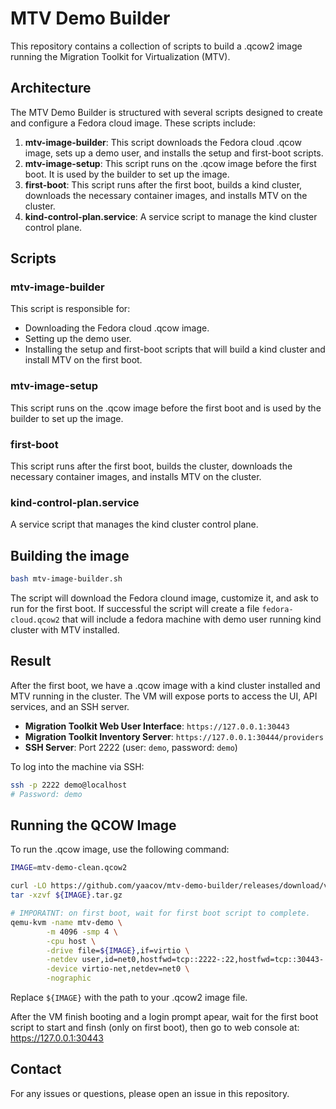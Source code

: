 # MTV Demo Builder

This repository contains a collection of scripts to build a .qcow2 image running the Migration Toolkit for Virtualization (MTV).

## Architecture

The MTV Demo Builder is structured with several scripts designed to create and configure a Fedora cloud image. These scripts include:

1. **mtv-image-builder**: This script downloads the Fedora cloud .qcow image, sets up a demo user, and installs the setup and first-boot scripts.
2. **mtv-image-setup**: This script runs on the .qcow image before the first boot. It is used by the builder to set up the image.
3. **first-boot**: This script runs after the first boot, builds a kind cluster, downloads the necessary container images, and installs MTV on the cluster.
4. **kind-control-plan.service**: A service script to manage the kind cluster control plane.

## Scripts

### mtv-image-builder
This script is responsible for:
- Downloading the Fedora cloud .qcow image.
- Setting up the demo user.
- Installing the setup and first-boot scripts that will build a kind cluster and install MTV on the first boot.

### mtv-image-setup
This script runs on the .qcow image before the first boot and is used by the builder to set up the image.

### first-boot
This script runs after the first boot, builds the cluster, downloads the necessary container images, and installs MTV on the cluster.

### kind-control-plan.service
A service script that manages the kind cluster control plane.

## Building the image

```sh
bash mtv-image-builder.sh
```

The script will download the Fedora clound image, customize it, and ask to run for the first boot.
If successful the script will create a file `fedora-cloud.qcow2` that will include a fedora machine with demo user running kind cluster with MTV installed.

## Result

After the first boot, we have a .qcow image with a kind cluster installed and MTV running in the cluster. The VM will expose ports to access the UI, API services, and an SSH server.

- **Migration Toolkit Web User Interface**: `https://127.0.0.1:30443`
- **Migration Toolkit Inventory Server**: `https://127.0.0.1:30444/providers`
- **SSH Server**: Port 2222 (user: `demo`, password: `demo`)

To log into the machine via SSH:
```sh
ssh -p 2222 demo@localhost
# Password: demo
```

## Running the QCOW Image

To run the .qcow image, use the following command:
```sh
IMAGE=mtv-demo-clean.qcow2

curl -LO https://github.com/yaacov/mtv-demo-builder/releases/download/v0.0.1/${IMAGE}.tar.gz
tar -xzvf ${IMAGE}.tar.gz

# IMPORATNT: on first boot, wait for first boot script to complete.
qemu-kvm -name mtv-demo \
        -m 4096 -smp 4 \
        -cpu host \
        -drive file=${IMAGE},if=virtio \
        -netdev user,id=net0,hostfwd=tcp::2222-:22,hostfwd=tcp::30443-:30443,hostfwd=tcp::30444-:30444 \
        -device virtio-net,netdev=net0 \
        -nographic
```

Replace `${IMAGE}` with the path to your .qcow2 image file.

After the VM finish booting and a login prompt apear, wait for the first boot script to start and finsh (only on first boot), then go to web console at: https://127.0.0.1:30443

## Contact

For any issues or questions, please open an issue in this repository.
